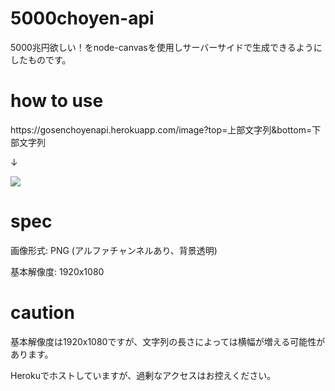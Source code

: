﻿# 5000choyen-api
5000兆円欲しい！をnode-canvasを使用しサーバーサイドで生成できるようにしたものです。

# how to use

https:\/\/gosenchoyenapi.herokuapp.com/image?top=上部文字列&bottom=下部文字列

↓

![](https://gosenchoyenapi.herokuapp.com/image?top=上部文字列&bottom=下部文字列)

# spec
画像形式: PNG (アルファチャンネルあり、背景透明)

基本解像度: 1920x1080

# caution

基本解像度は1920x1080ですが、文字列の長さによっては横幅が増える可能性があります。

Herokuでホストしていますが、過剰なアクセスはお控えください。

